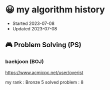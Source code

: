 # 😀 my algorithm history

- Started 2023-07-08
- Updated 2023-07-08

## 🎮 Problem Solving (PS)

### baekjoon (BOJ)

https://www.acmicpc.net/user/overist

my rank : Bronze 5
solved problem : 8
